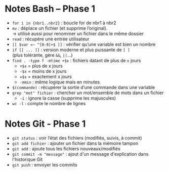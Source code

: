 # Notes Bash – Phase 1

- `for i in {nbr1..nbr2}` : boucle for de nbr1 à nbr2
- `mv` : déplace un fichier (et supprime l’original).  
   → utilisé aussi pour renommer un fichier dans le même dossier
- `read` : récupère une entrée utilisateur
- `[[ $var =~ ^[0-9]+$ ]]` : vérifier qu’une variable est bien un nombre
- `if [[ ... ]]` : version moderne et plus puissante de `[ ]`  
   (plus tolérante, gère `&&`, `||`…)
- `find . -type f -mtime +$x` : fichiers datant de plus de `x` jours  
   - `+$x` = plus de x jours  
   - `-$x` = moins de x jours  
   - `=$x` = exactement x jours  
   - `-mmin` : même logique mais en minutes
- `$(commande)` : récupérer la sortie d’une commande dans une variable
- `grep "mot" fichier` : chercher un mot/ensemble de mots dans un fichier
   - `-i` : ignore la casse (supprime les majuscules)
- `wc -l` : compte le nombre de lignes

# Notes Git - Phase 1
- `git status` : voir l’état des fichiers (modifiés, suivis, à commit)
- `git add fichier` : ajouter un fichier dans la mémoire tampon
- `git add` : ajoute tous les fichiers nouveaux/modifiés
- `git commit -m "message"` : ajout d'un message d'explication dans l'historique Git
- `git push` : envoyer les commits 
